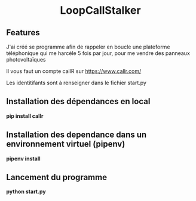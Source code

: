 <h1 align="center"> LoopCallStalker </h1>

## Features
J'ai créé se programme afin de rappeler en boucle une plateforme téléphonique qui me harcèle 5 fois par jour, pour me vendre des panneaux photovoltaïques

Il vous faut un compte callR sur https://www.callr.com/

Les identitifants sont à renseigner dans le fichier start.py

## Installation des dépendances en local

**pip install callr**


## Installation des dependance dans un environnement virtuel (pipenv)

**pipenv install** 


## Lancement du programme 

**python start.py**